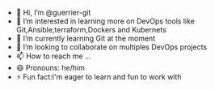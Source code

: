 - 👋 Hi, I’m @guerrier-git
- 👀 I’m interested in learning more on DevOps tools like Git,Ansible,terraform,Dockers and Kubernets
- 🌱 I’m currently learning Git at the moment
- 💞️ I’m looking to collaborate on multiples DevOps projects
- 📫 How to reach me ...
- 😄 Pronouns: he/him
- ⚡ Fun fact:I'm eager to learn and fun to work with

<!---
guerrier-git/guerrier-git is a ✨ special ✨ repository because its `README.md` (this file) appears on your GitHub profile.
You can click the Preview link to take a look at your changes.
--->

